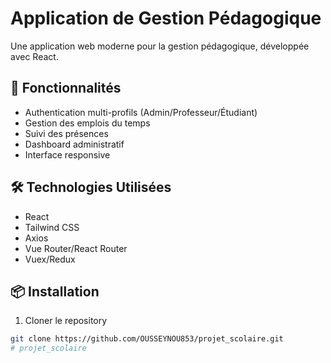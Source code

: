 # Application de Gestion Pédagogique

Une application web moderne pour la gestion pédagogique, développée avec React.

## 🚀 Fonctionnalités

- Authentication multi-profils (Admin/Professeur/Étudiant)
- Gestion des emplois du temps
- Suivi des présences
- Dashboard administratif
- Interface responsive

## 🛠 Technologies Utilisées

- React
- Tailwind CSS
- Axios
- Vue Router/React Router
- Vuex/Redux

## 📦 Installation

1. Cloner le repository
```bash
git clone https://github.com/OUSSEYNOU853/projet_scolaire.git
# projet_scolaire
